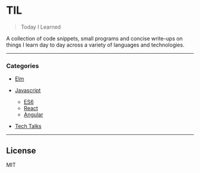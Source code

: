 # TIL

> Today I Learned

A collection of code snippets, small programs and concise write-ups on things I learn day to day across a variety of languages and technologies.

---

### Categories

- [Elm](https://github.com/Bema/til/tree/master/elm)

- [Javascript](https://github.com/Bema/til/tree/master/javascript)
  - [ES6](https://github.com/Bema/til/tree/master/javascript/es6)
  - [React](https://github.com/Bema/til/tree/master/javascript/react)
  - [Angular](https://github.com/Bema/til/tree/master/javascript/angular)

- [Tech Talks](https://github.com/Bema/til/blob/master/talks/NOTES.md)


---
## License

MIT
